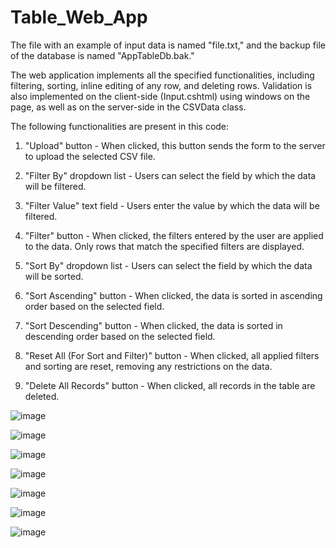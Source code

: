 # Table_Web_App

The file with an example of input data is named "file.txt," and the backup file of the database is named "AppTableDb.bak."

The web application implements all the specified functionalities, including filtering, sorting, inline editing of any row, and deleting rows. Validation is also implemented on the client-side (Input.cshtml) using windows on the page, as well as on the server-side in the CSVData class.

The following functionalities are present in this code:

1. "Upload" button - When clicked, this button sends the form to the server to upload the selected CSV file.

2. "Filter By" dropdown list - Users can select the field by which the data will be filtered.

3. "Filter Value" text field - Users enter the value by which the data will be filtered.

4. "Filter" button - When clicked, the filters entered by the user are applied to the data. Only rows that match the specified filters are displayed.

5. "Sort By" dropdown list - Users can select the field by which the data will be sorted.

6. "Sort Ascending" button - When clicked, the data is sorted in ascending order based on the selected field.

7. "Sort Descending" button - When clicked, the data is sorted in descending order based on the selected field.

8. "Reset All (For Sort and Filter)" button - When clicked, all applied filters and sorting are reset, removing any restrictions on the data.

9. "Delete All Records" button - When clicked, all records in the table are deleted.

![image](https://github.com/s7inner/Table_Web_App/assets/62800741/bc363373-8ce5-4321-93b6-66b960da8623)


![image](https://github.com/s7inner/Table_Web_App/assets/62800741/4079f1be-5d51-4a0e-89e4-64220e247e97)


![image](https://github.com/s7inner/Table_Web_App/assets/62800741/d97215c6-2134-4c36-bd65-6c21fbe92072)

![image](https://github.com/s7inner/Table_Web_App/assets/62800741/5efd4be5-b3e9-4017-8751-17a6868ebb5b)

![image](https://github.com/s7inner/Table_Web_App/assets/62800741/0c08ea0f-c31d-4a21-8580-495d600beff3)

![image](https://github.com/s7inner/Table_Web_App/assets/62800741/1ccd17af-281c-472f-be5b-2127e0b68f84)

![image](https://github.com/s7inner/Table_Web_App/assets/62800741/70f33d98-236a-4a18-9cc8-5597ecbc0796)
